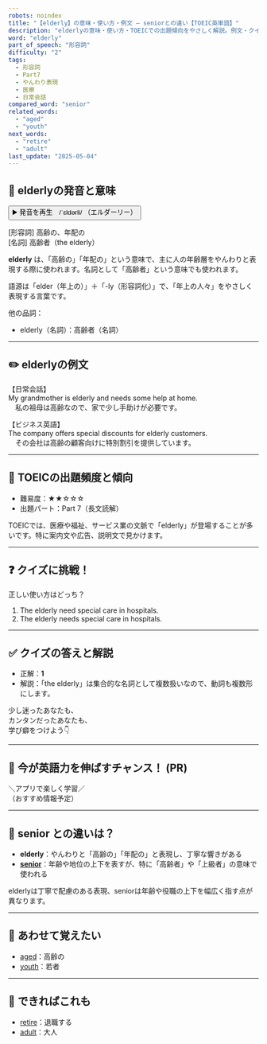 ```yaml
---
robots: noindex
title: "【elderly】の意味・使い方・例文 ― seniorとの違い【TOEIC英単語】"
description: "elderlyの意味・使い方・TOEICでの出題傾向をやさしく解説。例文・クイズ付きでseniorとの違いもわかりやすく学べます。"
word: "elderly"
part_of_speech: "形容詞"
difficulty: "2"
tags:
  - 形容詞
  - Part7
  - やんわり表現
  - 医療
  - 日常会話
compared_word: "senior"
related_words:
  - "aged"
  - "youth"
next_words:
  - "retire"
  - "adult"
last_update: "2025-05-04"
---
```


## 🔰 elderlyの発音と意味

<button class="play-audio" onclick="playTTS('elderly')">
  <span class="play-audio-main">
    ▶️ 発音を再生　/ˈɛldərli/
  </span>
  <span class="play-audio-sub">
    （エルダーリー）
  </span>
</button>

[形容詞] 高齢の、年配の  
[名詞] 高齢者（the elderly）

**elderly** は、「高齢の」「年配の」という意味で、主に人の年齢層をやんわりと表現する際に使われます。名詞として「高齢者」という意味でも使われます。

語源は「elder（年上の）」＋「-ly（形容詞化）」で、「年上の人々」をやさしく表現する言葉です。

他の品詞：  
- elderly（名詞）：高齢者（名詞）

---

## ✏️ elderlyの例文

【日常会話】  
My grandmother is elderly and needs some help at home.  
　私の祖母は高齢なので、家で少し手助けが必要です。

【ビジネス英語】  
The company offers special discounts for elderly customers.  
　その会社は高齢の顧客向けに特別割引を提供しています。

---

## 🎯 TOEICの出題頻度と傾向

- 難易度：★★☆☆☆
- 出題パート：Part 7（長文読解）

TOEICでは、医療や福祉、サービス業の文脈で「elderly」が登場することが多いです。特に案内文や広告、説明文で見かけます。

---

## ❓ クイズに挑戦！

正しい使い方はどっち？

1. The elderly need special care in hospitals.  
2. The elderly needs special care in hospitals.

---

## ✅ クイズの答えと解説

- 正解：**1**
- 解説：「the elderly」は集合的な名詞として複数扱いなので、動詞も複数形にします。

少し迷ったあなたも、  
カンタンだったあなたも、  
学び癖をつけよう👇️

---

## 🚀 今が英語力を伸ばすチャンス！ (PR)

<div class="info-center">
＼アプリで楽しく学習／<br>  
（おすすめ情報予定）
</div>

---

## 🤔  senior との違いは？

- **elderly**：やんわりと「高齢の」「年配の」と表現し、丁寧な響きがある
- **[senior](/word/senior/)**：年齢や地位の上下を表すが、特に「高齢者」や「上級者」の意味で使われる

elderlyは丁寧で配慮のある表現、seniorは年齢や役職の上下を幅広く指す点が異なります。

---

## 🧩 あわせて覚えたい

- [aged](/word/aged/)：高齢の
- [youth](/word/youth/)：若者

---

## 📖 できればこれも

- [retire](/word/retire/)：退職する
- [adult](/word/adult/)：大人

<!-- cvid: aid28_bid16 -->
